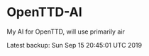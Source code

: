 # OpenTTD-AI
My AI for OpenTTD, will use primarily air

Latest backup: Sun Sep 15 20:45:01 UTC 2019
